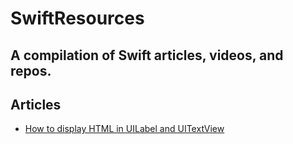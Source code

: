 # SwiftResources
A compilation of Swift articles, videos, and repos.
---

## Articles
- [How to display HTML in UILabel and UITextView](https://sarunw.com/posts/how-to-display-html-in-uilabel-and-uitextview/)
